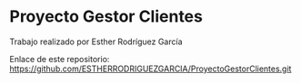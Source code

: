 # Proyecto Gestor Clientes

Trabajo realizado por Esther Rodríguez García

Enlace de este repositorio: https://github.com/ESTHERRODRIGUEZGARCIA/ProyectoGestorClientes.git

